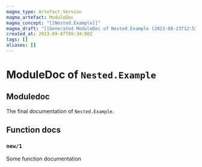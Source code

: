 ```yaml
---
magma_type: Artefact.Version
magma_artefact: ModuleDoc
magma_concept: "[[Nested.Example]]"
magma_draft: "[[Generated ModuleDoc of Nested.Example (2023-08-23T12:53:00)]]"
created_at: 2023-09-07T09:34:00Z
tags: []
aliases: []
---
```

# ModuleDoc of `Nested.Example`

## Moduledoc

The final documentation of `Nested.Example`.

## Function docs

### `new/1`

Some function documentation

